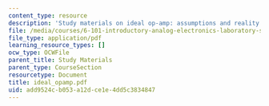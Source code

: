 ```yaml
---
content_type: resource
description: 'Study materials on ideal op-amp: assumptions and reality.'
file: /media/courses/6-101-introductory-analog-electronics-laboratory-spring-2007/add9524cb053a12dce1e4dd5c3834847_ideal_opamp.pdf
file_type: application/pdf
learning_resource_types: []
ocw_type: OCWFile
parent_title: Study Materials
parent_type: CourseSection
resourcetype: Document
title: ideal_opamp.pdf
uid: add9524c-b053-a12d-ce1e-4dd5c3834847
---
```

